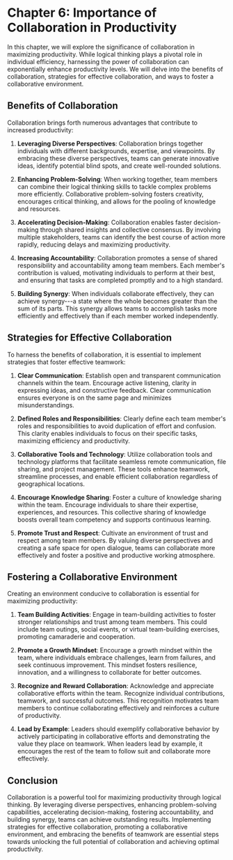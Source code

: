 Chapter 6: Importance of Collaboration in Productivity
======================================================

In this chapter, we will explore the significance of collaboration in maximizing productivity. While logical thinking plays a pivotal role in individual efficiency, harnessing the power of collaboration can exponentially enhance productivity levels. We will delve into the benefits of collaboration, strategies for effective collaboration, and ways to foster a collaborative environment.

Benefits of Collaboration
-------------------------

Collaboration brings forth numerous advantages that contribute to increased productivity:

1. **Leveraging Diverse Perspectives**: Collaboration brings together individuals with different backgrounds, expertise, and viewpoints. By embracing these diverse perspectives, teams can generate innovative ideas, identify potential blind spots, and create well-rounded solutions.

2. **Enhancing Problem-Solving**: When working together, team members can combine their logical thinking skills to tackle complex problems more efficiently. Collaborative problem-solving fosters creativity, encourages critical thinking, and allows for the pooling of knowledge and resources.

3. **Accelerating Decision-Making**: Collaboration enables faster decision-making through shared insights and collective consensus. By involving multiple stakeholders, teams can identify the best course of action more rapidly, reducing delays and maximizing productivity.

4. **Increasing Accountability**: Collaboration promotes a sense of shared responsibility and accountability among team members. Each member's contribution is valued, motivating individuals to perform at their best, and ensuring that tasks are completed promptly and to a high standard.

5. **Building Synergy**: When individuals collaborate effectively, they can achieve synergy---a state where the whole becomes greater than the sum of its parts. This synergy allows teams to accomplish tasks more efficiently and effectively than if each member worked independently.

Strategies for Effective Collaboration
--------------------------------------

To harness the benefits of collaboration, it is essential to implement strategies that foster effective teamwork:

1. **Clear Communication**: Establish open and transparent communication channels within the team. Encourage active listening, clarity in expressing ideas, and constructive feedback. Clear communication ensures everyone is on the same page and minimizes misunderstandings.

2. **Defined Roles and Responsibilities**: Clearly define each team member's roles and responsibilities to avoid duplication of effort and confusion. This clarity enables individuals to focus on their specific tasks, maximizing efficiency and productivity.

3. **Collaborative Tools and Technology**: Utilize collaboration tools and technology platforms that facilitate seamless remote communication, file sharing, and project management. These tools enhance teamwork, streamline processes, and enable efficient collaboration regardless of geographical locations.

4. **Encourage Knowledge Sharing**: Foster a culture of knowledge sharing within the team. Encourage individuals to share their expertise, experiences, and resources. This collective sharing of knowledge boosts overall team competency and supports continuous learning.

5. **Promote Trust and Respect**: Cultivate an environment of trust and respect among team members. By valuing diverse perspectives and creating a safe space for open dialogue, teams can collaborate more effectively and foster a positive and productive working atmosphere.

Fostering a Collaborative Environment
-------------------------------------

Creating an environment conducive to collaboration is essential for maximizing productivity:

1. **Team Building Activities**: Engage in team-building activities to foster stronger relationships and trust among team members. This could include team outings, social events, or virtual team-building exercises, promoting camaraderie and cooperation.

2. **Promote a Growth Mindset**: Encourage a growth mindset within the team, where individuals embrace challenges, learn from failures, and seek continuous improvement. This mindset fosters resilience, innovation, and a willingness to collaborate for better outcomes.

3. **Recognize and Reward Collaboration**: Acknowledge and appreciate collaborative efforts within the team. Recognize individual contributions, teamwork, and successful outcomes. This recognition motivates team members to continue collaborating effectively and reinforces a culture of productivity.

4. **Lead by Example**: Leaders should exemplify collaborative behavior by actively participating in collaborative efforts and demonstrating the value they place on teamwork. When leaders lead by example, it encourages the rest of the team to follow suit and collaborate more effectively.

Conclusion
----------

Collaboration is a powerful tool for maximizing productivity through logical thinking. By leveraging diverse perspectives, enhancing problem-solving capabilities, accelerating decision-making, fostering accountability, and building synergy, teams can achieve outstanding results. Implementing strategies for effective collaboration, promoting a collaborative environment, and embracing the benefits of teamwork are essential steps towards unlocking the full potential of collaboration and achieving optimal productivity.
